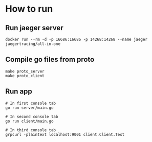 # How to run

## Run jaeger server
```
docker run --rm -d -p 16686:16686 -p 14268:14268 --name jaeger jaegertracing/all-in-one
```

## Compile go files from proto
```
make proto_server
make proto_client
```

## Run app
```
# In first console tab
go run server/main.go

# In second console tab
go run client/main.go

# In third console tab
grpcurl -plaintext localhost:9001 client.Client.Test
```
